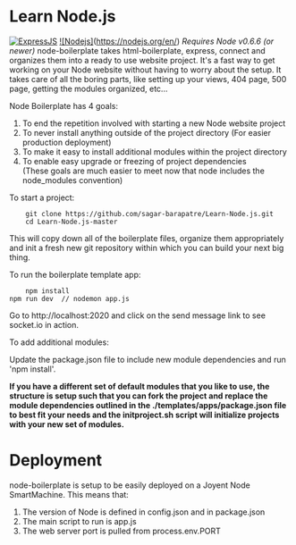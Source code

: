 Learn Node.js
==========================

[![ExpressJS](https://github.com/MarioTerron/logo-images/blob/master/logos/expressjs.png)](http://expressjs.com///)
[![Nodejs]](https://github.com/MarioTerron/logo-images/tree/master/logos/nodejs.png)(https://nodejs.org/en/)
*Requires Node v0.6.6 (or newer)*
node-boilerplate takes html-boilerplate, express, connect and organizes them into a ready to use website project. It's a fast way to get working on your Node website without having to worry about the setup. It takes care of all the boring parts, like setting up your views, 404 page, 500 page, getting the modules organized, etc... 

Node Boilerplate has 4 goals:

1. To end the repetition involved with starting a new Node website project
2. To never install anything outside of the project directory (For easier production deployment)
3. To make it easy to install additional modules within the project directory
4. To enable easy upgrade or freezing of project dependencies  
(These goals are much easier to meet now that node includes the node_modules convention)

To start a project:
		
		git clone https://github.com/sagar-barapatre/Learn-Node.js.git
		cd Learn-Node.js-master
		
This will copy down all of the boilerplate files, organize them appropriately and init a fresh new git repository within which you can build your next big thing.


To run the boilerplate template app:

		npm install
    npm run dev  // nodemon app.js

Go to http://localhost:2020 and click on the send message link to see socket.io in action.


To add additional modules:

Update the package.json file to include new module dependencies and run 'npm install'.

**If you have a different set of default modules that you like to use, the structure is setup such that you can fork the project and replace the module dependencies outlined in the ./templates/apps/package.json file to best fit your needs and the initproject.sh script will initialize projects with your new set of modules.**

Deployment
===============

node-boilerplate is setup to be easily deployed on a Joyent Node SmartMachine. This means that:

1. The version of Node is defined in config.json and in package.json
2. The main script to run is app.js
3. The web server port is pulled from process.env.PORT 
